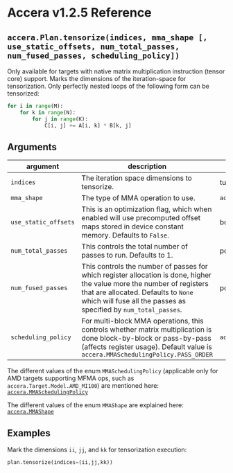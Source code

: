 [//]: # (Project: Accera)
[//]: # (Version: v1.2.5)

# Accera v1.2.5 Reference

## `accera.Plan.tensorize(indices, mma_shape [, use_static_offsets, num_total_passes, num_fused_passes, scheduling_policy])`
Only available for targets with native matrix multiplication instruction (tensor core) support. Marks the dimensions of the iteration-space for tensorization. Only perfectly nested loops of the following form can be tensorized:

```python
for i in range(M):
    for k in range(N):
        for j in range(K):
            C[i, j] += A[i, k] * B[k, j]
```

## Arguments

argument | description | type/default
--- | --- | ---
`indices` | The iteration space dimensions to tensorize. | tuple of `accera.Index`
`mma_shape` | The type of MMA operation to use. | `accera.MMAShape`
`use_static_offsets` | This is an optimization flag, which when enabled will use precomputed offset maps stored in device constant memory. Defaults to `False`. | bool
`num_total_passes` | This controls the total number of passes to run. Defaults to 1. | positive integer
`num_fused_passes` | This controls the number of passes for which register allocation is done, higher the value more the number of registers that are allocated. Defaults to `None` which will fuse all the passes as specified by `num_total_passes`. | positive integer
`scheduling_policy` | For multi-block MMA operations, this controls whether matrix multiplication is done block-by-block or pass-by-pass (affects register usage). Default value is `accera.MMASchedulingPolicy.PASS_ORDER` | `accera.MMASchedulingPolicy`

The different values of the enum `MMASchedulingPolicy` (applicable only for AMD targets supporting MFMA ops, such as `accera.Target.Model.AMD_MI100`) are mentioned here: [`accera.MMASchedulingPolicy`](<../../enumerations/MMASchedulingPolicy.md>)

The different values of the enum `MMAShape` are explained here: [`accera.MMAShape`](<../../enumerations/MMAShape.md>)

## Examples

Mark the dimensions `ii`, `jj`, and `kk` for tensorization execution:

```python
plan.tensorize(indices=(ii,jj,kk))
```

<div style="page-break-after: always;"></div>


